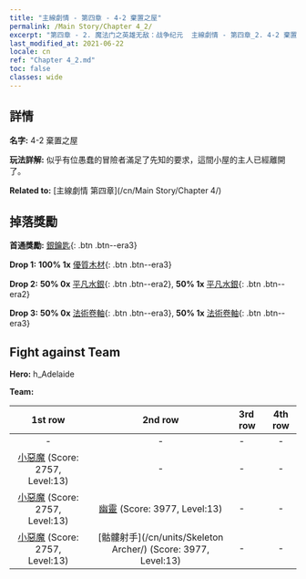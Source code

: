 ```yaml
---
title: "主線劇情 - 第四章 - 4-2 棄置之屋"
permalink: /Main Story/Chapter 4_2/
excerpt: "第四章 - 2. 魔法门之英雄无敌：战争纪元  主線劇情 - 第四章_2. 4-2 棄置之屋"
last_modified_at: 2021-06-22
locale: cn
ref: "Chapter 4_2.md"
toc: false
classes: wide
---
```


## 詳情

 **名字:** 4-2 棄置之屋

 **玩法詳解:** 似乎有位愚蠢的冒險者滿足了先知的要求，這間小屋的主人已經離開了。

 **Related to:** [主線劇情 第四章](/cn/Main Story/Chapter 4/)

## 掉落獎勵

 **首通獎勵:** [銀鑰匙](/cn/Items/con_693/){: .btn .btn--era3}

 **Drop 1:** **100% 1x** [優質木材](/cn/Items/mat_13/){: .btn .btn--era3}

 **Drop 2:** **50% 0x** [平凡水銀](/cn/Items/mat_8/){: .btn .btn--era2}, **50% 1x** [平凡水銀](/cn/Items/mat_8/){: .btn .btn--era2}

 **Drop 3:** **50% 0x** [法術卷軸](/cn/Items/con_694/){: .btn .btn--era3}, **50% 1x** [法術卷軸](/cn/Items/con_694/){: .btn .btn--era3}


## Fight against Team
 **Hero:** h_Adelaide

 **Team:**


  | 1st row | 2nd row | 3rd row | 4th row |
  |:----:|:----:|:----|:----:|
  | - | - | - | - |
  | [小惡魔](/cn/units/Imp/) (Score: 2757, Level:13)  | - | - | - |
  | [小惡魔](/cn/units/Imp/) (Score: 2757, Level:13)  | [幽靈](/cn/units/Wight/) (Score: 3977, Level:13)  | - | - |
  | [小惡魔](/cn/units/Imp/) (Score: 2757, Level:13)  | [骷髏射手](/cn/units/Skeleton Archer/) (Score: 3977, Level:13)  | - | - |


